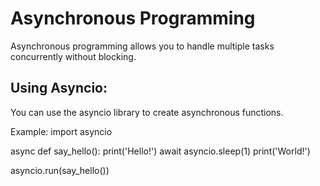 # Asynchronous Programming
Asynchronous programming allows you to handle multiple tasks concurrently without blocking.

## Using Asyncio:
You can use the asyncio library to create asynchronous functions.

Example:
import asyncio

async def say_hello():
    print('Hello!')
    await asyncio.sleep(1)
    print('World!')

asyncio.run(say_hello())

